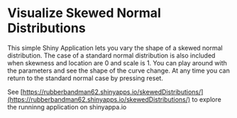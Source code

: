 # Visualize Skewed Normal Distributions

This simple Shiny Application lets you vary the shape of a skewed normal distribution. The case of a standard normal distribution is also included when skewness and location are 0 and scale is 1. 
You can play around with the parameters and see the shape of the curve change. At any time you can return to the standard normal case by pressing reset.

See [https://rubberbandman62.shinyapps.io/skewedDistributions/](https://rubberbandman62.shinyapps.io/skewedDistributions/) to explore the runninng application on shinyappa.io